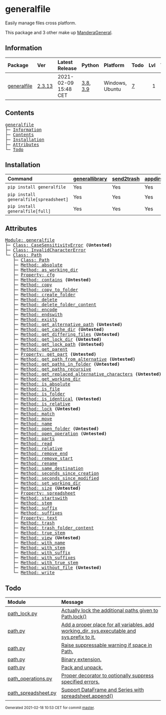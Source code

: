 # generalfile
Easily manage files cross platform.

This package and 3 other make up [ManderaGeneral](https://github.com/Mandera).

## Information
| Package                                                      | Ver                                             | Latest Release       | Python                                                                                                                   | Platform        | Todo                                                    |   Lvl | Tests   |
|:-------------------------------------------------------------|:------------------------------------------------|:---------------------|:-------------------------------------------------------------------------------------------------------------------------|:----------------|:--------------------------------------------------------|------:|:--------|
| [generalfile](https://github.com/ManderaGeneral/generalfile) | [2.3.13](https://pypi.org/project/generalfile/) | 2021-02-09 15:48 CET | [3.8](https://www.python.org/downloads/release/python-380/), [3.9](https://www.python.org/downloads/release/python-390/) | Windows, Ubuntu | [7](https://github.com/ManderaGeneral/generalfile#Todo) |     1 | 73.5 %  |

## Contents
<pre>
<a href='#generalfile'>generalfile</a>
├─ <a href='#Information'>Information</a>
├─ <a href='#Contents'>Contents</a>
├─ <a href='#Installation'>Installation</a>
├─ <a href='#Attributes'>Attributes</a>
└─ <a href='#Todo'>Todo</a>
</pre>

## Installation
| Command                                | <a href='https://pypi.org/project/generallibrary'>generallibrary</a>   | <a href='https://pypi.org/project/send2trash'>send2trash</a>   | <a href='https://pypi.org/project/appdirs'>appdirs</a>   | <a href='https://pypi.org/project/pandas'>pandas</a>   |
|:---------------------------------------|:-----------------------------------------------------------------------|:---------------------------------------------------------------|:---------------------------------------------------------|:-------------------------------------------------------|
| `pip install generalfile`              | Yes                                                                    | Yes                                                            | Yes                                                      | No                                                     |
| `pip install generalfile[spreadsheet]` | Yes                                                                    | Yes                                                            | Yes                                                      | Yes                                                    |
| `pip install generalfile[full]`        | Yes                                                                    | Yes                                                            | Yes                                                      | Yes                                                    |

## Attributes
<pre>
<a href='https://github.com/ManderaGeneral/generalfile/blob/master/generalfile/__init__.py#L1'>Module: generalfile</a>
├─ <a href='https://github.com/ManderaGeneral/generalfile/blob/master/generalfile/errors.py#L4'>Class: CaseSensitivityError</a> <b>(Untested)</b>
├─ <a href='https://github.com/ManderaGeneral/generalfile/blob/master/generalfile/errors.py#L5'>Class: InvalidCharacterError</a>
└─ <a href='https://github.com/ManderaGeneral/generalfile/blob/master/generalfile/path.py#L17'>Class: Path</a>
   ├─ <a href='https://github.com/ManderaGeneral/generalfile/blob/master/generalfile/path.py#L17'>Class: Path</a>
   ├─ <a href='https://github.com/ManderaGeneral/generalfile/blob/master/generalfile/path_strings.py#L59'>Method: absolute</a>
   ├─ <a href='https://github.com/ManderaGeneral/generalfile/blob/master/generalfile/path_lock.py#L124'>Method: as_working_dir</a>
   ├─ <a href='https://github.com/ManderaGeneral/generalfile/blob/master/generalfile/optional_dependencies/path_cfg.py#L12'>Property: cfg</a>
   ├─ <a href='https://github.com/ManderaGeneral/generalfile/blob/master/generalfile/path_operations.py#L500'>Method: contains</a> <b>(Untested)</b>
   ├─ <a href='https://github.com/ManderaGeneral/generalfile/blob/master/generalfile/path_operations.py#L157'>Method: copy</a>
   ├─ <a href='https://github.com/ManderaGeneral/generalfile/blob/master/generalfile/path_operations.py#L215'>Method: copy_to_folder</a>
   ├─ <a href='https://github.com/ManderaGeneral/generalfile/blob/master/generalfile/path_operations.py#L324'>Method: create_folder</a>
   ├─ <a href='https://github.com/ManderaGeneral/generalfile/blob/master/generalfile/path_operations.py#L387'>Method: delete</a>
   ├─ <a href='https://github.com/ManderaGeneral/generalfile/blob/master/generalfile/path_operations.py#L414'>Method: delete_folder_content</a>
   ├─ <a href='https://github.com/ManderaGeneral/generalfile/blob/master/generalfile/path_strings.py#L265'>Method: encode</a>
   ├─ <a href='https://github.com/ManderaGeneral/generalfile/blob/master/generalfile/path_strings.py#L102'>Method: endswith</a>
   ├─ <a href='https://github.com/ManderaGeneral/generalfile/blob/master/generalfile/path_operations.py#L243'>Method: exists</a>
   ├─ <a href='https://github.com/ManderaGeneral/generalfile/blob/master/generalfile/path_strings.py#L32'>Method: get_alternative_path</a> <b>(Untested)</b>
   ├─ <a href='https://github.com/ManderaGeneral/generalfile/blob/master/generalfile/path_operations.py#L342'>Method: get_cache_dir</a> <b>(Untested)</b>
   ├─ <a href='https://github.com/ManderaGeneral/generalfile/blob/master/generalfile/path_operations.py#L479'>Method: get_differing_files</a> <b>(Untested)</b>
   ├─ <a href='https://github.com/ManderaGeneral/generalfile/blob/master/generalfile/path_operations.py#L350'>Method: get_lock_dir</a> <b>(Untested)</b>
   ├─ <a href='https://github.com/ManderaGeneral/generalfile/blob/master/generalfile/path_strings.py#L42'>Method: get_lock_path</a> <b>(Untested)</b>
   ├─ <a href='https://github.com/ManderaGeneral/generalfile/blob/master/generalfile/path.py#L43'>Method: get_parent</a>
   ├─ <a href='https://github.com/ManderaGeneral/generalfile/blob/master/generalfile/path_strings.py#L15'>Property: get_part</a> <b>(Untested)</b>
   ├─ <a href='https://github.com/ManderaGeneral/generalfile/blob/master/generalfile/path_strings.py#L48'>Method: get_path_from_alternative</a> <b>(Untested)</b>
   ├─ <a href='https://github.com/ManderaGeneral/generalfile/blob/master/generalfile/path_operations.py#L273'>Method: get_paths_in_folder</a> <b>(Untested)</b>
   ├─ <a href='https://github.com/ManderaGeneral/generalfile/blob/master/generalfile/path_operations.py#L285'>Method: get_paths_recursive</a>
   ├─ <a href='https://github.com/ManderaGeneral/generalfile/blob/master/generalfile/path_strings.py#L22'>Method: get_replaced_alternative_characters</a> <b>(Untested)</b>
   ├─ <a href='https://github.com/ManderaGeneral/generalfile/blob/master/generalfile/path_operations.py#L358'>Method: get_working_dir</a>
   ├─ <a href='https://github.com/ManderaGeneral/generalfile/blob/master/generalfile/path_strings.py#L82'>Method: is_absolute</a>
   ├─ <a href='https://github.com/ManderaGeneral/generalfile/blob/master/generalfile/path_operations.py#L231'>Method: is_file</a>
   ├─ <a href='https://github.com/ManderaGeneral/generalfile/blob/master/generalfile/path_operations.py#L237'>Method: is_folder</a>
   ├─ <a href='https://github.com/ManderaGeneral/generalfile/blob/master/generalfile/path_operations.py#L456'>Method: is_identical</a> <b>(Untested)</b>
   ├─ <a href='https://github.com/ManderaGeneral/generalfile/blob/master/generalfile/path_strings.py#L88'>Method: is_relative</a>
   ├─ <a href='https://github.com/ManderaGeneral/generalfile/blob/master/generalfile/path_lock.py#L115'>Method: lock</a> <b>(Untested)</b>
   ├─ <a href='https://github.com/ManderaGeneral/generalfile/blob/master/generalfile/path_strings.py#L252'>Method: match</a>
   ├─ <a href='https://github.com/ManderaGeneral/generalfile/blob/master/generalfile/path_operations.py#L223'>Method: move</a>
   ├─ <a href='https://github.com/ManderaGeneral/generalfile/blob/master/generalfile/path_strings.py#L157'>Method: name</a>
   ├─ <a href='https://github.com/ManderaGeneral/generalfile/blob/master/generalfile/path_operations.py#L334'>Method: open_folder</a> <b>(Untested)</b>
   ├─ <a href='https://github.com/ManderaGeneral/generalfile/blob/master/generalfile/path_operations.py#L94'>Method: open_operation</a> <b>(Untested)</b>
   ├─ <a href='https://github.com/ManderaGeneral/generalfile/blob/master/generalfile/path_strings.py#L150'>Method: parts</a>
   ├─ <a href='https://github.com/ManderaGeneral/generalfile/blob/master/generalfile/path_operations.py#L120'>Method: read</a>
   ├─ <a href='https://github.com/ManderaGeneral/generalfile/blob/master/generalfile/path_strings.py#L70'>Method: relative</a>
   ├─ <a href='https://github.com/ManderaGeneral/generalfile/blob/master/generalfile/path_strings.py#L126'>Method: remove_end</a>
   ├─ <a href='https://github.com/ManderaGeneral/generalfile/blob/master/generalfile/path_strings.py#L110'>Method: remove_start</a>
   ├─ <a href='https://github.com/ManderaGeneral/generalfile/blob/master/generalfile/path_operations.py#L135'>Method: rename</a>
   ├─ <a href='https://github.com/ManderaGeneral/generalfile/blob/master/generalfile/path_strings.py#L142'>Method: same_destination</a>
   ├─ <a href='https://github.com/ManderaGeneral/generalfile/blob/master/generalfile/path_operations.py#L431'>Method: seconds_since_creation</a>
   ├─ <a href='https://github.com/ManderaGeneral/generalfile/blob/master/generalfile/path_operations.py#L439'>Method: seconds_since_modified</a>
   ├─ <a href='https://github.com/ManderaGeneral/generalfile/blob/master/generalfile/path_operations.py#L377'>Method: set_working_dir</a>
   ├─ <a href='https://github.com/ManderaGeneral/generalfile/blob/master/generalfile/path_operations.py#L450'>Method: size</a> <b>(Untested)</b>
   ├─ <a href='https://github.com/ManderaGeneral/generalfile/blob/master/generalfile/optional_dependencies/path_spreadsheet.py#L9'>Property: spreadsheet</a>
   ├─ <a href='https://github.com/ManderaGeneral/generalfile/blob/master/generalfile/path_strings.py#L94'>Method: startswith</a>
   ├─ <a href='https://github.com/ManderaGeneral/generalfile/blob/master/generalfile/path_strings.py#L171'>Method: stem</a>
   ├─ <a href='https://github.com/ManderaGeneral/generalfile/blob/master/generalfile/path_strings.py#L199'>Method: suffix</a>
   ├─ <a href='https://github.com/ManderaGeneral/generalfile/blob/master/generalfile/path_strings.py#L238'>Method: suffixes</a>
   ├─ <a href='https://github.com/ManderaGeneral/generalfile/blob/master/generalfile/optional_dependencies/path_text.py#L11'>Property: text</a>
   ├─ <a href='https://github.com/ManderaGeneral/generalfile/blob/master/generalfile/path_operations.py#L405'>Method: trash</a>
   ├─ <a href='https://github.com/ManderaGeneral/generalfile/blob/master/generalfile/path_operations.py#L423'>Method: trash_folder_content</a>
   ├─ <a href='https://github.com/ManderaGeneral/generalfile/blob/master/generalfile/path_strings.py#L185'>Method: true_stem</a>
   ├─ <a href='https://github.com/ManderaGeneral/generalfile/blob/master/generalfile/path.py#L119'>Method: view</a> <b>(Untested)</b>
   ├─ <a href='https://github.com/ManderaGeneral/generalfile/blob/master/generalfile/path_strings.py#L163'>Method: with_name</a>
   ├─ <a href='https://github.com/ManderaGeneral/generalfile/blob/master/generalfile/path_strings.py#L177'>Method: with_stem</a>
   ├─ <a href='https://github.com/ManderaGeneral/generalfile/blob/master/generalfile/path_strings.py#L205'>Method: with_suffix</a>
   ├─ <a href='https://github.com/ManderaGeneral/generalfile/blob/master/generalfile/path_strings.py#L244'>Method: with_suffixes</a>
   ├─ <a href='https://github.com/ManderaGeneral/generalfile/blob/master/generalfile/path_strings.py#L191'>Method: with_true_stem</a>
   ├─ <a href='https://github.com/ManderaGeneral/generalfile/blob/master/generalfile/path_operations.py#L263'>Method: without_file</a> <b>(Untested)</b>
   └─ <a href='https://github.com/ManderaGeneral/generalfile/blob/master/generalfile/path_operations.py#L108'>Method: write</a>
</pre>

## Todo
| Module                                                                                                                                               | Message                                                                                                                                                                                     |
|:-----------------------------------------------------------------------------------------------------------------------------------------------------|:--------------------------------------------------------------------------------------------------------------------------------------------------------------------------------------------|
| <a href='https://github.com/ManderaGeneral/generalfile/blob/master/generalfile/path_lock.py#L1'>path_lock.py</a>                                     | <a href='https://github.com/ManderaGeneral/generalfile/blob/master/generalfile/path_lock.py#L12'>Actually lock the additional paths given to Path.lock()</a>                                |
| <a href='https://github.com/ManderaGeneral/generalfile/blob/master/generalfile/path.py#L1'>path.py</a>                                               | <a href='https://github.com/ManderaGeneral/generalfile/blob/master/generalfile/path.py#L22'>Add a proper place for all variables, add working_dir, sys.executable and sys.prefix to it.</a> |
| <a href='https://github.com/ManderaGeneral/generalfile/blob/master/generalfile/path.py#L1'>path.py</a>                                               | <a href='https://github.com/ManderaGeneral/generalfile/blob/master/generalfile/path.py#L23'>Raise suppressable warning if space in Path.</a>                                                |
| <a href='https://github.com/ManderaGeneral/generalfile/blob/master/generalfile/path.py#L1'>path.py</a>                                               | <a href='https://github.com/ManderaGeneral/generalfile/blob/master/generalfile/path.py#L24'>Binary extension.</a>                                                                           |
| <a href='https://github.com/ManderaGeneral/generalfile/blob/master/generalfile/path.py#L1'>path.py</a>                                               | <a href='https://github.com/ManderaGeneral/generalfile/blob/master/generalfile/path.py#L25'>Pack and unpack.</a>                                                                            |
| <a href='https://github.com/ManderaGeneral/generalfile/blob/master/generalfile/path_operations.py#L1'>path_operations.py</a>                         | <a href='https://github.com/ManderaGeneral/generalfile/blob/master/generalfile/path_operations.py#L389'>Proper decorator to optionally suppress specified errors.</a>                       |
| <a href='https://github.com/ManderaGeneral/generalfile/blob/master/generalfile/optional_dependencies/path_spreadsheet.py#L1'>path_spreadsheet.py</a> | <a href='https://github.com/ManderaGeneral/generalfile/blob/master/generalfile/optional_dependencies/path_spreadsheet.py#L113'>Support DataFrame and Series with spreadsheet.append()</a>   |

<sup>
Generated 2021-02-18 10:53 CET for commit <a href='https://github.com/ManderaGeneral/generalfile/commit/master'>master</a>.
</sup>
